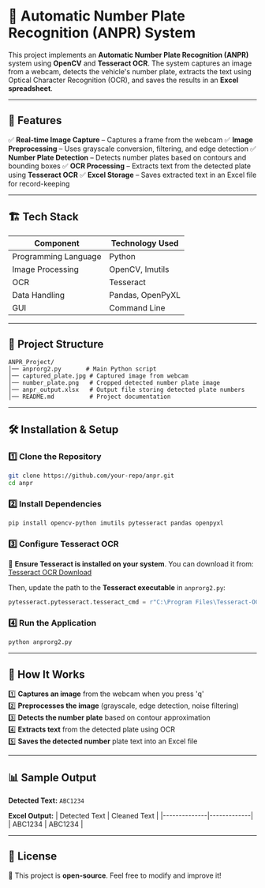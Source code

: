 # 🚗 Automatic Number Plate Recognition (ANPR) System

This project implements an **Automatic Number Plate Recognition (ANPR)** system using **OpenCV** and **Tesseract OCR**. The system captures an image from a webcam, detects the vehicle's number plate, extracts the text using Optical Character Recognition (OCR), and saves the results in an **Excel spreadsheet**.

---

## 📌 Features

✅ **Real-time Image Capture** – Captures a frame from the webcam
✅ **Image Preprocessing** – Uses grayscale conversion, filtering, and edge detection
✅ **Number Plate Detection** – Detects number plates based on contours and bounding boxes
✅ **OCR Processing** – Extracts text from the detected plate using **Tesseract OCR**
✅ **Excel Storage** – Saves extracted text in an Excel file for record-keeping

---

## 🏗️ Tech Stack

| Component       | Technology Used |
|----------------|----------------|
| Programming Language | Python |
| Image Processing | OpenCV, Imutils |
| OCR | Tesseract |
| Data Handling | Pandas, OpenPyXL |
| GUI | Command Line |

---

## 📂 Project Structure

```
ANPR_Project/
│── anprorg2.py       # Main Python script
│── captured_plate.jpg # Captured image from webcam
│── number_plate.png   # Cropped detected number plate image
│── anpr_output.xlsx   # Output file storing detected plate numbers
│── README.md          # Project documentation
```

---

## 🛠️ Installation & Setup

### 1️⃣ Clone the Repository
```bash
git clone https://github.com/your-repo/anpr.git
cd anpr
```

### 2️⃣ Install Dependencies
```bash
pip install opencv-python imutils pytesseract pandas openpyxl
```

### 3️⃣ Configure Tesseract OCR
📌 **Ensure Tesseract is installed on your system**. You can download it from:
[Tesseract OCR Download](https://github.com/UB-Mannheim/tesseract/wiki)

Then, update the path to the **Tesseract executable** in `anprorg2.py`:
```python
pytesseract.pytesseract.tesseract_cmd = r"C:\Program Files\Tesseract-OCR\tesseract.exe"
```

### 4️⃣ Run the Application
```bash
python anprorg2.py
```

---

## 🎯 How It Works

1️⃣ **Captures an image** from the webcam when you press 'q'  
2️⃣ **Preprocesses the image** (grayscale, edge detection, noise filtering)  
3️⃣ **Detects the number plate** based on contour approximation  
4️⃣ **Extracts text** from the detected plate using OCR  
5️⃣ **Saves the detected number** plate text into an Excel file  

---

## 📊 Sample Output

**Detected Text:** `ABC1234`

**Excel Output:**
| Detected Text | Cleaned Text |
|--------------|-------------|
| ABC1234 | ABC1234 |

---

## 📜 License

👤  This project is **open-source**. Feel free to modify and improve it!  

